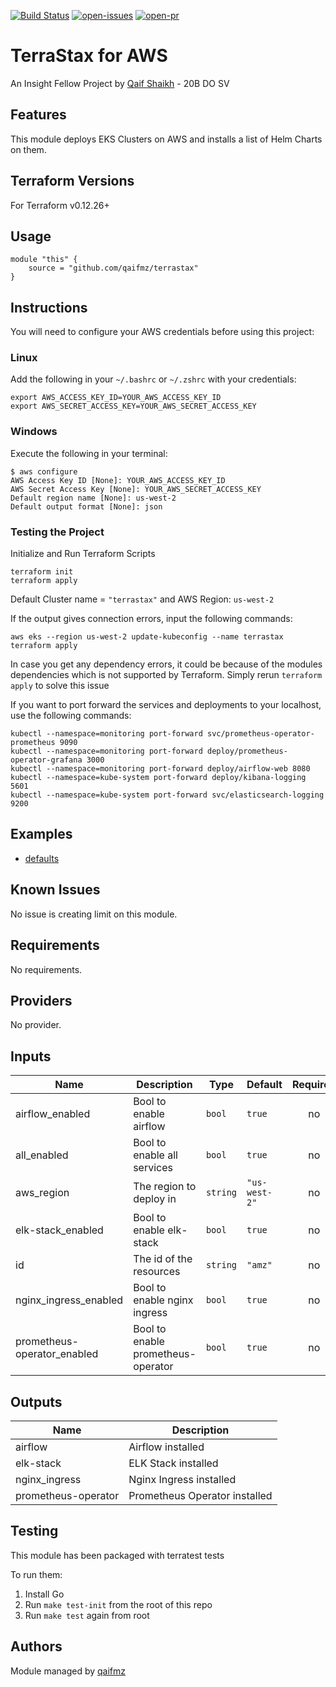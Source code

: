 [![Build Status](https://img.shields.io/circleci/build/github/qaifmz/terrastax/test?style=for-the-badge)](https://app.circleci.com/pipelines/github/qaifmz/terrastax?branch=master)
[![open-issues](https://img.shields.io/github/issues/qaifmz/terrastax?style=for-the-badge)](https://github.com/qaifmz/terrastax/issues)
[![open-pr](https://img.shields.io/github/issues-pr/qaifmz/terrastax?style=for-the-badge)](https://github.com/qaifmz/terrastax/pulls)

# TerraStax for AWS
An Insight Fellow Project by [Qaif Shaikh](https://www.linkedin.com/in/qaifamz) - 20B DO SV

## Features

This module deploys EKS Clusters on AWS and installs a list of Helm Charts on them.

## Terraform Versions

For Terraform v0.12.26+

## Usage

```
module "this" {
    source = "github.com/qaifmz/terrastax"
}
```

## Instructions

You will need to configure your AWS credentials before using this project:

### Linux
Add the following in your `~/.bashrc` or `~/.zshrc` with your credentials:
```
export AWS_ACCESS_KEY_ID=YOUR_AWS_ACCESS_KEY_ID
export AWS_SECRET_ACCESS_KEY=YOUR_AWS_SECRET_ACCESS_KEY
```

### Windows
Execute the following in your terminal:
```
$ aws configure
AWS Access Key ID [None]: YOUR_AWS_ACCESS_KEY_ID
AWS Secret Access Key [None]: YOUR_AWS_SECRET_ACCESS_KEY
Default region name [None]: us-west-2
Default output format [None]: json
```

### Testing the Project

Initialize and Run Terraform Scripts
```
terraform init
terraform apply
```
Default Cluster name = `"terrastax"` and AWS Region: `us-west-2`

If the output gives connection errors, input the following commands:
```
aws eks --region us-west-2 update-kubeconfig --name terrastax
terraform apply
```

In case you get any dependency errors, it could be because of the modules dependencies which is not supported by Terraform.
Simply rerun `terraform apply` to solve this issue

If you want to port forward the services and deployments to your localhost, use the following commands:
```
kubectl --namespace=monitoring port-forward svc/prometheus-operator-prometheus 9090
kubectl --namespace=monitoring port-forward deploy/prometheus-operator-grafana 3000
kubectl --namespace=monitoring port-forward deploy/airflow-web 8080
kubectl --namespace=kube-system port-forward deploy/kibana-logging 5601
kubectl --namespace=kube-system port-forward svc/elasticsearch-logging 9200
```

## Examples

- [defaults](https://github.com/qaifmz/terrastax/tree/master/examples/defaults)

## Known  Issues
No issue is creating limit on this module.

<!-- BEGINNING OF PRE-COMMIT-TERRAFORM DOCS HOOK -->
## Requirements

No requirements.

## Providers

No provider.

## Inputs

| Name | Description | Type | Default | Required |
|------|-------------|------|---------|:--------:|
| airflow\_enabled | Bool to enable airflow | `bool` | `true` | no |
| all\_enabled | Bool to enable all services | `bool` | `true` | no |
| aws\_region | The region to deploy in | `string` | `"us-west-2"` | no |
| elk-stack\_enabled | Bool to enable elk-stack | `bool` | `true` | no |
| id | The id of the resources | `string` | `"amz"` | no |
| nginx\_ingress\_enabled | Bool to enable nginx ingress | `bool` | `true` | no |
| prometheus-operator\_enabled | Bool to enable prometheus-operator | `bool` | `true` | no |

## Outputs

| Name | Description |
|------|-------------|
| airflow | Airflow installed |
| elk-stack | ELK Stack installed |
| nginx\_ingress | Nginx Ingress installed |
| prometheus-operator | Prometheus Operator installed |

<!-- END OF PRE-COMMIT-TERRAFORM DOCS HOOK -->

## Testing
This module has been packaged with terratest tests

To run them:

1. Install Go
2. Run `make test-init` from the root of this repo
3. Run `make test` again from root

## Authors

Module managed by [qaifmz](https://github.com/qaifmz)
